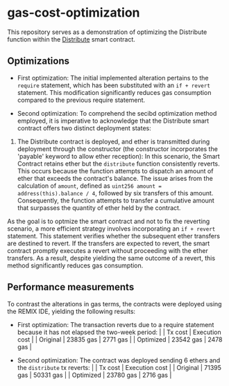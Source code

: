 # gas-cost-optimization

This repository serves as a demonstration of optimizing the Distribute function within the [Distribute](https://github.com/JMariadlcs/gas-cost-optimization/blob/main/original/Distribute.sol) smart contract.

## Optimizations

- First optimization: The initial implemented alteration pertains to the `require` statement, which has been substituted with an `if + revert` statement. This modification significantly reduces gas consumption compared to the previous require statement.

- Second optimization: To comprehend the secibd optimization method employed, it is imperative to acknowledge that the Distribute smart contract offers two distinct deployment states:

1. The Distribute contract is deployed, and ether is transmitted during deployment through the constructor (the constructor incorporates the 'payable' keyword to allow ether reception):
In this scenario, the Smart Contract retains ether but the `distribute` function consistently reverts. This occurs because the function attempts to dispatch an amount of ether that exceeds the contract's balance. The issue arises from the calculation of `amount`, defined as `uint256 amount = address(this).balance / 4`, followed by six transfers of this amount. Consequently, the function attempts to transfer a cumulative amount that surpasses the quantity of ether held by the contract.

As the goal is to optmize the smart contract and not to fix the reverting scenario, a more efficient strategy involves incorporating an `if + revert` statement. This statement verifies whether the subsequent ether transfers are destined to revert. If the transfers are expected to revert, the smart contract promptly executes a revert without proceeding with the ether transfers. As a result, despite yielding the same outcome of a revert, this method significantly reduces gas consumption.


## Performance measurements

To contrast the alterations in gas terms, the contracts were deployed using the REMIX IDE, yielding the following results:

- First optimization: 
    The transaction reverts due to a require statement because it has not elapsed the two-week period:
        |          | Tx cost | Execution cost |
        | Original  | 23835 gas | 2771 gas |
        | Optimized  | 23542 gas | 2478 gas |

- Second optimization:
    The contract was deployed sending 6 ethers and the `distribute` tx reverts:
        |          | Tx cost | Execution cost |
        | Original  | 71395 gas  | 50331 gas |
        | Optimized  | 23780 gas | 2716 gas |
